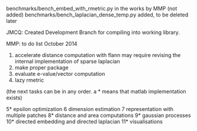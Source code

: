 benchmarks/bench_embed_with_rmetric.py in the works by MMP (not added)
benchmarks/bench_laplacian_dense_temp.py added, to be deleted later

JMCQ:
Created Development Branch for compiling into working library.

MMP: to do list October 2014

1. accelerate distance computation with flann
   may require revising the internal implementation of sparse laplacian
2. make proper package
3. evaluate e-value/vector computation
4. lazy rmetric

(the next tasks can be in any order. a * means that matlab implementation exists)

5* epsilon optimization
6  dimension estimation
7  representation with multiple patches
8* distance and area computations
9* gaussian processes
10* directed embedding and directed laplacian
11* visualisations

